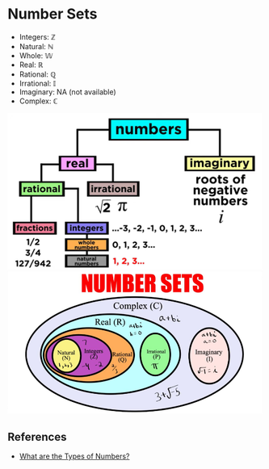 # Number Sets

- Integers: $\mathbb{Z}$
- Natural: $\mathbb{N}$
- Whole: $\mathbb{W}$
- Real: $\mathbb{R}$
- Rational: $\mathbb{Q}$
- Irrational: $\mathbb{I}$
- Imaginary: NA (not available)
- Complex: $\mathbb{C}$

![Number Sets Tree](./images/number_sets_tree.png)
![Number Sets Chart](./images/number_sets_chart.png)

## References

* [What are the Types of Numbers?](https://youtu.be/QUGmwPwtbpg?si=I4BgQn2cM-tnQ-dg)